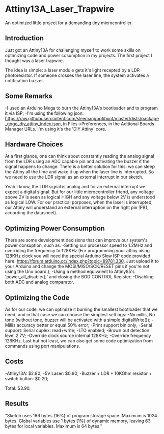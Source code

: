 # Attiny13A_Laser_Trapwire
An optimized little project for a demanding tiny microcontroller.

## Introduction

Just got an Attiny13A for challenging myself to work some skills on optimizing code and power cosumption in my projects. The first project I thought was a laser trapwire.

The idea is simple: a laser module gets it's light recepted by a LDR photoresistor. If someone crosses the laser line, the system activates a notification buzzer.

## Some Remarks

-I used an Arduino Mega to burn the Attiny13A's bootloader and to program it via ISP;
-I'm using the following json: https://raw.githubusercontent.com/sleemanj/optiboot/master/dists/package_gogo_diy_attiny_index.json, in Files->Preferences, in the Aditional Boards Manager URLs. I'm using it's the 'DIY Attiny' core.

## Hardware Choices

At a first glance, one can think about constantly reading the analog signal from the LDR using an ADC capable pin and activating the buzzer if the signal happens to change. There is a better solution for this: we can sleep the Attiny all the time and wake it up when the laser line is interrupted. So we need to use the LDR signal as an external interrupt in our sketch.

Yeah I know, the LDR signal is analog and for an external interrupt we expect a digital signal. But for our little microcontroller friend, any voltage above 3V is seen as logical HIGH and any voltage below 2V is understood as logical LOW. For our practical porposes, when the laser is interrupted, our Attiny will understand an external interruption on the right pin (PB1, according the datasheet).

## Optimizing Power Consumption

There are some development decisions that can improve our system's power consuption, such as:
-Setting our processor speed to 1.2MHz and overriding the frequency to 128KHz (For programming your attiny uisng 128KHz clock you will need the special Arduino Slow ISP code provided here: https://forum.arduino.cc/index.php?topic=89781.330. Just upload it to your Arduino and change the MOSI/MISO/SCK/RESET pins if you're not using the Uno board.);
-Using a method equivalent to Attiny85's 'power_all_disable();' and closing the BOD CONTROL Register;
-Disabling both ADC and analog comparator.

## Optimizing the Code

As for our code, we can optimize it burning the smallest bootloader that we need, and in that case we can choose the simplest settings:
-No millis, No tone (without tone, buzzer will be activated with a simple digitalWrite());
-Millis accuracy better or equal 50% error;
-Print support bin only;
-Serial support: Serial duplex: read+write;
-LTO enabled;
-Brown out detection level 2.7V;
-Override clock source internal 128KHz;
-Override frequency 128KHz.
Last but not least, we can also get some code optimization from commands using port manipulations.

## Costs

-Attiny13A: $2.80;
-5V Laser: $0.90;
-Buzzer + LDR + 10KOhm resistor + switch button: $0.20;

Total: $3.90.

## Results

"Sketch uses 166 bytes (16%) of program storage space. Maximum is 1024 bytes.
Global variables use 1 bytes (1%) of dynamic memory, leaving 63 bytes for local variables. Maximum is 64 bytes."
